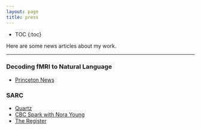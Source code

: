 ```yaml
---
layout: page
title: press
---
```


* TOC
{:toc}

Here are some news articles about my work. 

___

### Decoding fMRI to Natural Language 

* [Princeton News](https://www.princeton.edu/news/2019/01/02/math-meaning-artificial-intelligence-blends-algorithms-and-applications)

### SARC 

* [Quartz](https://qz.com/965582/scientists-created-a-massive-database-of-sarcasm-drawn-from-reddit-comments/)
* [CBC Spark with Nora Young](http://www.cbc.ca/radio/spark/359-machines-that-smell-sickness-sarcastic-ai-and-more-1.4149678/yeah-you-re-really-going-to-love-this-story-1.4150351)
* [The Register](https://www.theregister.co.uk/2017/04/24/computer_scientists_sarcasm_database/)


